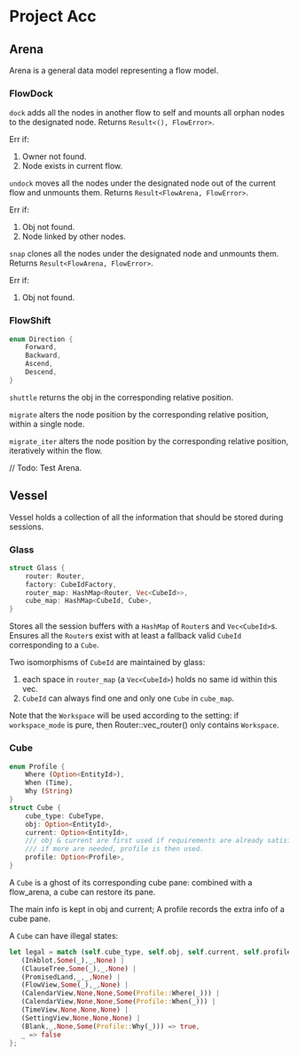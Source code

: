 # Project Acc

## Arena

Arena is a general data model representing a flow model.

### FlowDock

`dock` adds all the nodes in another flow to self and mounts all orphan nodes to the designated node. Returns `Result<(), FlowError>`.

Err if:
1. Owner not found.
2. Node exists in current flow.

`undock` moves all the nodes under the designated node out of the current flow and unmounts them. Returns `Result<FlowArena, FlowError>`. 

Err if:
1. Obj not found.
2. Node linked by other nodes.

`snap` clones all the nodes under the designated node and unmounts them. Returns `Result<FlowArena, FlowError>`.

Err if:
1. Obj not found.

### FlowShift

```rust
enum Direction {
    Forward,
    Backward,
    Ascend,
    Descend,
}
```

`shuttle` returns the obj in the corresponding relative position.

`migrate` alters the node position by the corresponding relative position, within a single node.

`migrate_iter` alters the node position by the corresponding relative position, iteratively within the flow.

// Todo: Test Arena.

## Vessel

Vessel holds a collection of all the information that should be stored during sessions. 

### Glass

```rust
struct Glass {
    router: Router,
    factory: CubeIdFactory,
    router_map: HashMap<Router, Vec<CubeId>>,
    cube_map: HashMap<CubeId, Cube>,
}
```

Stores all the session buffers with a `HashMap` of `Router`s and `Vec<CubeId>`s. Ensures all the `Router`s exist with at least a fallback valid `CubeId` corresponding to a `Cube`.

Two isomorphisms of `CubeId` are maintained by glass:
1. each space in `router_map` (a `Vec<CubeId>`) holds no same id within this vec.
2. `CubeId` can always find one and only one `Cube` in `cube_map`.

Note that the `Workspace` will be used according to the setting: if `workspace_mode` is pure, then Router::vec_router() only contains `Workspace`.

### Cube

```rust
enum Profile {
    Where (Option<EntityId>),
    When (Time),
    Why (String)
}
struct Cube {
    cube_type: CubeType,
    obj: Option<EntityId>,
    current: Option<EntityId>,
    /// obj & current are first used if requirements are already satisfied; 
    /// if more are needed, profile is then used.
    profile: Option<Profile>,
}
```

A `Cube` is a ghost of its corresponding cube pane: combined with a flow_arena, a cube can restore its pane. 

The main info is kept in obj and current; A profile records the extra info of a cube pane. 

A `Cube` can have illegal states:

```rust
let legal = match (self.cube_type, self.obj, self.current, self.profile.clone()) {
   (Inkblot,Some(_),_,None) |
   (ClauseTree,Some(_),_,None) |
   (PromisedLand,_,_,None) |
   (FlowView,Some(_),_,None) |
   (CalendarView,None,None,Some(Profile::Where(_))) |
   (CalendarView,None,None,Some(Profile::When(_))) |
   (TimeView,None,None,None) |
   (SettingView,None,None,None) |
   (Blank,_,None,Some(Profile::Why(_))) => true,
   _ => false
};
```
